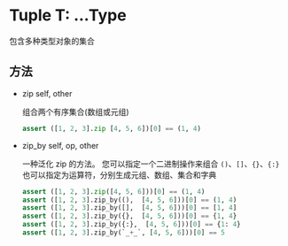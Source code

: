# Tuple T: ...Type

包含多种类型对象的集合

## 方法

* zip self, other

    组合两个有序集合(数组或元组)

    ```python
    assert ([1, 2, 3].zip [4, 5, 6])[0] == (1, 4)
    ```

* zip_by self, op, other

    一种泛化 zip 的方法。 您可以指定一个二进制操作来组合
     `()`、`[]`、`{}`、`{:}` 也可以指定为运算符，分别生成元组、数组、集合和字典
    
    ```python
    assert ([1, 2, 3].zip([4, 5, 6]))[0] == (1, 4)
    assert ([1, 2, 3].zip_by((),  [4, 5, 6]))[0] == (1, 4)
    assert ([1, 2, 3].zip_by([],  [4, 5, 6]))[0] == [1, 4]
    assert ([1, 2, 3].zip_by({},  [4, 5, 6]))[0] == {1, 4}
    assert ([1, 2, 3].zip_by({:},  [4, 5, 6]))[0] == {1: 4}
    assert ([1, 2, 3].zip_by(`_+_`, [4, 5, 6]))[0] == 5
    ```
